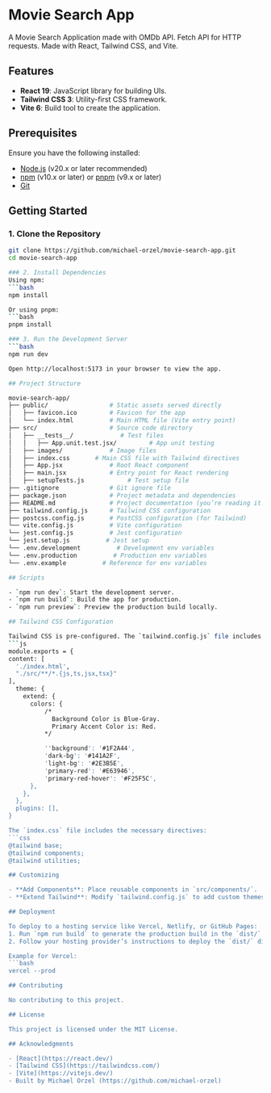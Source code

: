 # Movie Search App

A Movie Search Application made with OMDb API. Fetch API for HTTP requests. Made with React, Tailwind CSS, and Vite.

## Features

- **React 19**: JavaScript library for building UIs.
- **Tailwind CSS 3**: Utility-first CSS framework.
- **Vite 6**: Build tool to create the application.

## Prerequisites

Ensure you have the following installed:
- [Node.js](https://nodejs.org/) (v20.x or later recommended)
- [npm](https://www.npmjs.com/) (v10.x or later) or [pnpm](https://pnpm.io/) (v9.x or later)
- [Git](https://git-scm.com/)

## Getting Started

### 1. Clone the Repository
```bash
git clone https://github.com/michael-orzel/movie-search-app.git
cd movie-search-app

### 2. Install Dependencies
Using npm:
```bash
npm install

Or using pnpm:
```bash
pnpm install

### 3. Run the Development Server
```bash
npm run dev

Open http://localhost:5173 in your browser to view the app.

## Project Structure

movie-search-app/
├── public/                 # Static assets served directly
│   ├── favicon.ico         # Favicon for the app
│   └── index.html          # Main HTML file (Vite entry point)
├── src/                    # Source code directory
│   ├── __tests__/             # Test files
│   │   ├── App.unit.test.jsx/         # App unit testing
│   ├── images/             # Image files
│   ├── index.css       # Main CSS file with Tailwind directives
│   ├── App.jsx             # Root React component
│   ├── main.jsx            # Entry point for React rendering
│   ├── setupTests.js            # Test setup file
├── .gitignore              # Git ignore file
├── package.json            # Project metadata and dependencies
├── README.md               # Project documentation (you’re reading it!)
├── tailwind.config.js      # Tailwind CSS configuration
├── postcss.config.js       # PostCSS configuration (for Tailwind)
└── vite.config.js          # Vite configuration
└── jest.config.js          # Jest configuration
└── jest.setup.js          # Jest setup
└── .env.development          # Development env variables
└── .env.production          # Production env variables
└── .env.example          # Reference for env variables

## Scripts

- `npm run dev`: Start the development server.
- `npm run build`: Build the app for production.
- `npm run preview`: Preview the production build locally.

## Tailwind CSS Configuration

Tailwind CSS is pre-configured. The `tailwind.config.js` file includes:
```js
module.exports = {
content: [
  './index.html',
  "./src/**/*.{js,ts,jsx,tsx}"
],
  theme: {
    extend: {
      colors: {
          /* 
            Background Color is Blue-Gray. 
            Primary Accent Color is: Red. 
          */

          ''background': '#1F2A44',
          'dark-bg': '#141A2F',
          'light-bg': '#2E3B5E',
          'primary-red': '#E63946',
          'primary-red-hover': '#F25F5C',
      },
    },
  },
  plugins: [],
}

The `index.css` file includes the necessary directives:
```css
@tailwind base;
@tailwind components;
@tailwind utilities;

## Customizing

- **Add Components**: Place reusable components in `src/components/`.
- **Extend Tailwind**: Modify `tailwind.config.js` to add custom themes, colors, or plugins.

## Deployment

To deploy to a hosting service like Vercel, Netlify, or GitHub Pages:
1. Run `npm run build` to generate the production build in the `dist/` folder.
2. Follow your hosting provider’s instructions to deploy the `dist/` directory.

Example for Vercel:
```bash
vercel --prod

## Contributing

No contributing to this project.

## License

This project is licensed under the MIT License.

## Acknowledgments

- [React](https://react.dev/)
- [Tailwind CSS](https://tailwindcss.com/)
- [Vite](https://vitejs.dev/)
- Built by Michael Orzel (https://github.com/michael-orzel)
